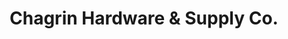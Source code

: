 ---
title: "Chagrin Hardware & Supply Co."
url: /chagrin-falls/chagrin-hardware-und-supply-co/
shop: Eisenwaren
---